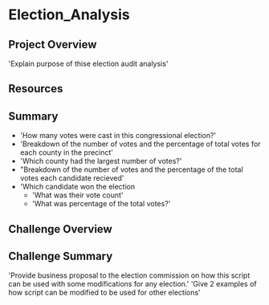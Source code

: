 # Election_Analysis

## Project Overview
'Explain purpose of thise election audit analysis'
 
## Resources

## Summary

* 'How many votes were cast in this congressional election?'
* 'Breakdown of the number of votes and the percentage of total votes for each county in the precinct'
* 'Which county had the largest number of votes?'
* "Breakdown of the number of votes and the percentage of the total votes each candidate recieved'
* 'Which candidate won the election 
  * 'What was their vote count'
  * 'What was percentage of the total votes?'
 
## Challenge Overview

## Challenge Summary
'Provide business proposal to the election commission on how this script can be used with some modifications for any election.' 'Give 2 examples of how script can be modified to be used for other elections'

